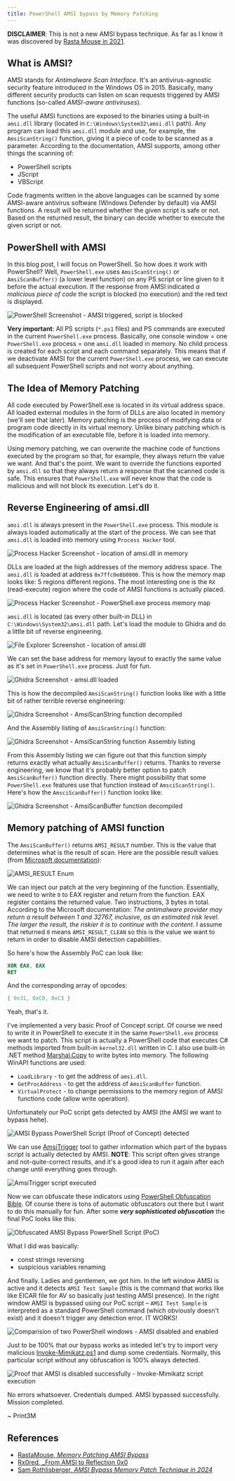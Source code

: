 ```yaml
---
title: PowerShell AMSI bypass by Memory Patching
---
```


**DISCLAIMER**: This is not a new AMSI bypass technique. As far as I know it was discovered by [Rasta Mouse in 2021](https://rastamouse.me/memory-patching-amsi-bypass/).

## What is AMSI?

AMSI stands for _Antimalware Scan Interface_. It's an antivirus-agnostic security feature introduced in the Windows OS in 2015. Basically, many different security products can listen on scan requests triggered by AMSI functions (so-called _AMSI-aware antiviruses_).

The useful AMSI functions are exposed to the binaries using a built-in `amsi.dll` library (located in `C:\Windows\System32\amsi.dll` path). Any program can load this `amsi.dll` module and use, for example, the `AmsiScanString()` function, giving it a piece of code to be scanned as a parameter. According to the documentation, AMSI supports, among other things the scanning of:

- PowerShell scripts
- JScript
- VBScript

Code fragments written in the above languages can be scanned by some AMSI-aware antivirus software (Windows Defender by default) via AMSI functions. A result will be returned whether the given script is safe or not. Based on the returned result, the binary can decide whether to execute the given script or not.

## PowerShell with AMSI

In this blog post, I will focus on PowerShell. So how does it work with PowerShell? Well, `PowerShell.exe` uses `AmsiScanString()` or `AmsiScanBuffer()` (a lower level function) on any PS script or line given to it before the actual execution. If the response from AMSI indicated _a malicious piece of code_ the script is blocked (no execution) and the red text is displayed.

![PowerShell Screenshot - AMSI triggered, script is blocked](/imgs/amsi-memory-patching-bypass/16.png)

**Very important**: All PS scripts (`*.ps1` files) and PS commands are executed in the current `PowerShell.exe` process. Basically, one console window = one `PowerShell.exe` process = one `amsi.dll` loaded in memory. No child process is created for each script and each command separately. This means that if we deactivate AMSI for the current `PowerShell.exe` process, we can execute all subsequent PowerShell scripts and not worry about anything.

## The Idea of Memory Patching

All code executed by PowerShell.exe is located in its virtual address space. All loaded external modules in the form of DLLs are also located in memory (we'll see that later). Memory patching is the process of modifying data or program code directly in its virtual memory. Unlike binary patching which is the modification of an executable file, before it is loaded into memory.

Using memory patching, we can overwrite the machine code of functions executed by the program so that, for example, they always return the value we want. And that's the point. We want to override the functions exported by `amsi.dll` so that they always return a response that the scanned code is safe. This ensures that `PowerShell.exe` will never know that the code is malicious and will not block its execution. Let's do it.

## Reverse Engineering of amsi.dll

`amsi.dll` is always present in the `PowerShell.exe` process. This module is always loaded automatically at the start of the process. We can see that `amsi.dll` is loaded into memory using `Process Hacker` tool.

![Process Hacker Screenshot - location of amsi.dll in memory](/imgs/amsi-memory-patching-bypass/1.png)

DLLs are loaded at the high addresses of the memory address space. The `amsi.dll` is loaded at address `0x7ffc0e8b0000`. This is how the memory map looks like: 5 regions different regions. The most interesting one is the `RX` (read-execute) region where the code of AMSI functions is actually placed.

![Process Hacker Screenshot - PowerShell.exe process memory map](/imgs/amsi-memory-patching-bypass/3.png)

`amsi.dll` is located (as every other built-in DLL) in `C:\Windows\System32\amsi.dll` path. Let's load the module to Ghidra and do a little bit of reverse engineering.

![File Explorer Screenshot - location of amsi.dll](/imgs/amsi-memory-patching-bypass/4.png)

We can set the base address for memory layout to exactly the same value as it's set in `PowerShell.exe` process. Just for fun.

![Ghidra Screenshot - amsi.dll loaded](/imgs/amsi-memory-patching-bypass/5.png)

This is how the decompiled `AmsiScanString()` function looks like with a little bit of rather terrible reverse engineering:

![Ghidra Screenshot - AmsiScanString function decompiled](/imgs/amsi-memory-patching-bypass/6.png)

And the Assembly listing of `AmsiScanString()` function:

![Ghidra Screenshot - AmsiScanString function Assembly listing](/imgs/amsi-memory-patching-bypass/7.png)

From this Assembly listing we can figure out that this function simply returns exactly what actually `AmsiScanBuffer()` returns. Thanks to reverse engineering, we know that it's probably better option to patch `AmsiScanBuffer()` function directly. There might possibility that some `PowerShell.exe` features use that function instead of `AmsciScanString()`. Here's how the `AmsciScanBuffer()` function looks like:

![Ghidra Screenshot - AmsiScanBuffer function decompiled](/imgs/amsi-memory-patching-bypass/13.png)

## Memory patching of AMSI function

The `AmsiScanBuffer()` returns `AMSI_RESULT` number. This is the value that determines what is the result of scan. Here are the possible result values (from [Microsoft documentation](https://learn.microsoft.com/en-us/windows/win32/api/amsi/ne-amsi-amsi_result)):

![AMSI_RESULT Enum](/imgs/amsi-memory-patching-bypass/8.png)

We can inject our patch at the very beginning of the function. Essentially, we need to write `0` to EAX register and return from the function. EAX register contains the returned value. Two instructions, 3 bytes in total. According to the Microsoft documentation: _The antimalware provider may return a result between 1 and 32767, inclusive, as an estimated risk level. The larger the result, the riskier it is to continue with the content_. I assume that returned `0` means `AMSI_RESULT_CLEAN` so this is the value we want to return in order to disable AMSI detection capabilities.

So here's how the Assembly PoC can look like:

```nasm
XOR EAX, EAX
RET
```

And the corresponding array of opcodes:

```powershell
{ 0x31, 0xC0, 0xC3 } 
```

Yeah, that's it.

I've implemented a very basic Proof of Concept script. Of course we need to write it in PowerShell to execute it in the same `PowerShell.exe` process we want to patch. This script is actually a PowerShell code that executes C# methods imported from built-in `kernel32.dll` written in C. I also use built-in .NET method [Marshal.Copy](https://learn.microsoft.com/pl-pl/dotnet/api/system.runtime.interopservices.marshal.copy?view=net-8.0) to write bytes into memory. The following WinAPI functions are used:

- `LoadLibrary` - to get the address of `amsi.dll`.
- `GetProcAddress` - to get the address of `AmsiScanBuffer` function.
- `VirtualProtect` - to change permissions to the memory region of AMSI functions code (allow write operation).

Unfortunately our PoC script gets detected by AMSI (the AMSI we want to bypass hehe).

![AMSI Bypass PowerShell Script (Proof of Concept) detected](/imgs/amsi-memory-patching-bypass/10.png)

We can use [AmsiTrigger](https://github.com/RythmStick/AMSITrigger) tool to gather information which part of the bypass script is actually detected by AMSI. **NOTE**: This script often gives strange and not-quite-correct results, and it's a good idea to run it again after each change until everything goes through.

![AmsiTrigger script executed](/imgs/amsi-memory-patching-bypass/11.png)

Now we can obfuscate these indicators using [PowerShell Obfuscation Bible](https://github.com/t3l3machus/PowerShell-Obfuscation-Bible). Of course there is tons of automatic obfuscators out there but I want to do this manually for fun. After some **_very sophisticated obfuscation_** the final PoC looks like this:

![Obfuscated AMSI Bypass PowerShell Script (PoC)](/imgs/amsi-memory-patching-bypass/12.png)

What I did was basically:

- const strings reversing
- suspicious variables renaming

And finally. Ladies and gentlemen, we got him. In the left window AMSI is active and it detects `AMSI Test Sample` (this is the command that works like like EICAR file for AV so basically just testing AMSI presence). In the right window AMSI is bypassed using our PoC script – `AMSI Test Sample` is interpreted as a standard PowerShell command (which obviously doesn't exist) and it doesn't trigger any detection error. IT WORKS!

![Comparision of two PowerShell windows - AMSI disabled and enabled](/imgs/amsi-memory-patching-bypass/14.png)

Just to be 100% that our bypass works as inteded let's try to import very malicious [Invoke-Mimikatz.ps1](https://github.com/samratashok/nishang/blob/master/Gather/Invoke-Mimikatz.ps1) and dump some credentials. Normally, this particular script without any obfuscation is 100% always detected.

![Proof that AMSI is disabled successfully - Invoke-Mimikatz script execution](/imgs/amsi-memory-patching-bypass/15.png)

No errors whatsoever. Credentials dumped. AMSI bypassed successfully. Mission completed.

\~ Print3M

## References

- [RastaMouse, _Memory Patching AMSI Bypass_](https://rastamouse.me/memory-patching-amsi-bypass/)
- [Rx0red, _From AMSI to Reflection 0x0](https://rxored.github.io/post/csharploader/bypassing-amsi-with-csharp/)
- [Sam Rothlisberger, _AMSI Bypass Memory Patch Technique in 2024_](https://medium.com/@sam.rothlisberger/amsi-bypass-memory-patch-technique-in-2024-f5560022752b)
